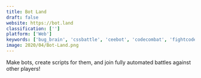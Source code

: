 ```yaml
---
title: Bot Land
draft: false 
website: https://bot.land
classification: ['']
platform: ['Web']
keywords: ['bug_brain', 'cssbattle', 'ceebot', 'codecombat', 'fightcode', 'human_resource_machine', 'rabbids_coding', 'robocode', 'screeps', 'while_true:_learn()']
image: 2020/04/Bot-Land.png
---
```

Make bots, create scripts for them, and join fully automated battles against other players!